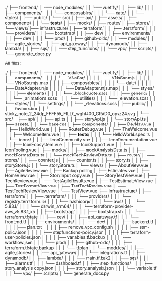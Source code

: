 ./
├── frontend/
│   ├── node_modules/
│   │   └── vuetify/
│   │       ├── lib/
│   │       │   ├── components/
│   │       │   └── composables/
│   │       │       └── date/
│   │       └── styles/
│   ├── public/
│   └── src/
│       ├── api/
│       ├── assets/
│       ├── components/
│       │   └── __tests__/
│       ├── mocks/
│       ├── router/
│       ├── stores/
│       └── views/
├── infrastructure/
│   ├── terraform/
│   │   ├── .terraform/
│   │   │   └── providers/
│   │   ├── bootstrap/
│   │   ├── dev/
│   │   ├── environments/
│   │   │   ├── dev/
│   │   │   └── prod/
│   │   ├── github-oidc/
│   │   └── modules/
│   │       ├── agile_stories/
│   │       ├── api_gateway/
│   │       ├── dynamodb/
│   │       ├── lambda/
│   │       ├── sqs/
│   │       ├── step_functions/
│   │       └── vpc/
├── scripts/
│   └── generate_docs.py



All files:


./
├── frontend/
│   ├── node_modules/
│   │   └── vuetify/
│   │       ├── lib/
│   │       │   ├── components/
│   │       │   │   └── VNoSsr/
│   │       │   │       ├── VNoSsr.mjs
│   │       │   │       └── VNoSsr.mjs.map
│   │       │   ├── composables/
│   │       │   │   └── date/
│   │       │   │       ├── DateAdapter.mjs
│   │       │   │       └── DateAdapter.mjs.map
│   │       │   └── styles/
│   │       │       ├── elements/
│   │       │       │   └── _blockquote.sass
│   │       │       ├── generic/
│   │       │       │   └── _animations.scss
│   │       │       └── utilities/
│   │       │           └── _elevation.scss
│   │       └── styles/
│   │           └── settings/
│   │               └── _elevations.scss
│   ├── public/
│   │   ├── favicon.ico
│   │   └── sticky_note_2_24dp_FFFF55_FILL0_wght400_GRAD0_opsz24.svg
│   └── src/
│       ├── api/
│       │   ├── api.ts
│       │   ├── storyApi.js
│       │   └── storyApi.ts
│       ├── assets/
│       │   └── base.css
│       ├── components/
│       │   ├── DevNav.vue
│       │   ├── HelloWorld.vue
│       │   ├── RouterDebug.vue
│       │   ├── TheWelcome.vue
│       │   ├── WelcomeItem.vue
│       │   ├── __tests__/
│       │   │   └── HelloWorld.spec.ts
│       │   └── icons/
│       │       ├── IconCommunity.vue
│       │       ├── IconDocumentation.vue
│       │       ├── IconEcosystem.vue
│       │       ├── IconSupport.vue
│       │       └── IconTooling.vue
│       ├── mocks/
│       │   ├── mockAnalysisData.ts
│       │   ├── mockFormatData.ts
│       │   └── mockTechReviewData.ts
│       ├── router/
│       ├── stores/
│       │   ├── counter.js
│       │   ├── counter.ts
│       │   ├── story.ts
│       │   ├── storyStore.js
│       │   └── storyStore.ts
│       └── views/
│           ├── AboutView.vue
│           ├── AgileReview.vue
│           ├── Backup polling
│           ├── Estimates.vue
│           ├── HomeView.vue
│           ├── StoryInput copy.vue
│           ├── StoryTestView.vue
│           ├── TechReview.vue
│           ├── TestAgileResults.vue
│           ├── TestEstimateView.vue
│           ├── TestFormatView.vue
│           ├── TestTechReview.vue
│           ├── TestTechReviewView.vue
│           └── TestView.vue
├── infrastructure/
│   ├── terraform/
│   │   ├── .terraform/
│   │   │   └── providers/
│   │   │       └── registry.terraform.io/
│   │   │           └── hashicorp/
│   │   │               └── aws/
│   │   │                   └── 5.83.1/
│   │   │                       └── darwin_arm64/
│   │   │                           └── terraform-provider-aws_v5.83.1_x5
│   │   ├── bootstrap/
│   │   │   ├── bootstrap.sh
│   │   │   └── terraform.tfstate
│   │   ├── dev/
│   │   │   ├── api_gateway.tf
│   │   │   └── frontend.tf
│   │   ├── environments/
│   │   │   ├── dev/
│   │   │   │   ├── backend.tf
│   │   │   │   ├── plan.txt
│   │   │   │   ├── remove_vpc_config.sh
│   │   │   │   ├── ssm-policy.json
│   │   │   │   ├── stepfunctions-policy.json
│   │   │   │   ├── terraform-user-policies.json
│   │   │   │   ├── variables.tf.backup
│   │   │   │   └── workflow.json
│   │   │   └── prod/
│   │   ├── github-oidc/
│   │   │   ├── terraform.tfstate.backup
│   │   │   └── tfplan
│   │   └── modules/
│   │       ├── agile_stories/
│   │       ├── api_gateway/
│   │       │   └── integrations.tf
│   │       ├── dynamodb/
│   │       ├── lambda/
│   │       │   └── main.tf.bak2
│   │       ├── sqs/
│   │       │   ├── alarms.tf
│   │       │   └── dashboard.tf
│   │       ├── step_functions/
│   │       │   ├── story_analysis copy.json
│   │       │   ├── story_analysis.json
│   │       │   └── variable.tf
│   │       └── vpc/
├── scripts/
│   └── generate_docs.py
